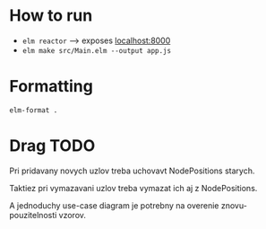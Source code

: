 # How to run

- `elm reactor` ⟶ exposes [localhost:8000](http://localhost:8000)
- `elm make src/Main.elm --output app.js`

# Formatting

`elm-format .`

# Drag TODO

Pri pridavany novych uzlov treba uchovavt NodePositions starych.

Taktiez pri vymazavani uzlov treba vymazat ich aj z NodePositions.

A jednoduchy use-case diagram je potrebny na overenie znovu-pouzitelnosti vzorov.